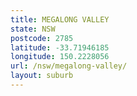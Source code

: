 ```yaml
---
title: MEGALONG VALLEY
state: NSW
postcode: 2785
latitude: -33.71946185
longitude: 150.2228056
url: /nsw/megalong-valley/
layout: suburb
---
```

